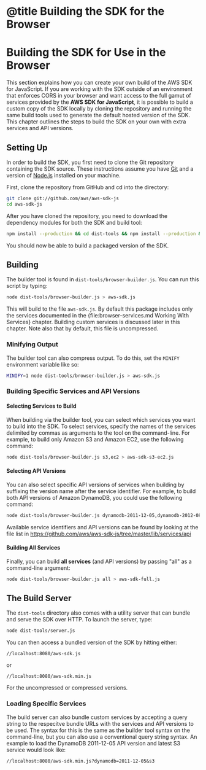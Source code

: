 # @title Building the SDK for the Browser

# Building the SDK for Use in the Browser

This section explains how you can create your own build of the AWS SDK for
JavaScript. If you are working with the SDK outside of an environment that
enforces CORS in your browser and want access to the full gamut of services
provided by the **AWS SDK for JavaScript**, it is possible to build a custom
copy of the SDK locally by cloning the repository and running the same build
tools used to generate the default hosted version of the SDK. This chapter
outlines the steps to build the SDK on your own with extra services and API
versions.

## Setting Up

In order to build the SDK, you first need to clone the Git repository containing
the SDK source. These instructions assume you have [Git](//git-scm.org) and
a version of [Node.js](//nodejs.org) installed on your machine.

First, clone the repository from GitHub and cd into the directory:

```bash
git clone git://github.com/aws/aws-sdk-js
cd aws-sdk-js
```

After you have cloned the repository, you need to download the dependency modules
for both the SDK and build tool:

```bash
npm install --production && cd dist-tools && npm install --production && cd ..
```

You should now be able to build a packaged version of the SDK.

## Building

The builder tool is found in `dist-tools/browser-builder.js`. You can run
this script by typing:

```bash
node dist-tools/browser-builder.js > aws-sdk.js
```

This will build to the file `aws-sdk.js`. By default this package includes
only the services documented in the {file:browser-services.md Working With Services}
chapter. Building custom services is discussed later in this chapter. Note
also that by default, this file is uncompressed.

### Minifying Output

The builder tool can also compress output. To do this, set the `MINIFY`
environment variable like so:

```bash
MINIFY=1 node dist-tools/browser-builder.js > aws-sdk.js
```

### Building Specific Services and API Versions

#### Selecting Services to Build

When building via the builder tool, you can select which services you want to
build into the SDK. To select services, specify the names of the services
delimited by commas as arguments to the tool on the command-line. For example,
to build only Amazon S3 and Amazon EC2, use the following command:

```bash
node dist-tools/browser-builder.js s3,ec2 > aws-sdk-s3-ec2.js
```

#### Selecting API Versions

You can also select specific API versions of services when building
by suffixing the version name after the service identifier. For example, to
build both API versions of Amazon DynamoDB, you could use the following
command:

```bash
node dist-tools/browser-builder.js dynamodb-2011-12-05,dynamodb-2012-08-10
```

Available service identifiers and API versions can be found by looking at the
file list in https://github.com/aws/aws-sdk-js/tree/master/lib/services/api

#### Building All Services

Finally, you can build **all services** (and API versions) by passing "all"
as a command-line argument:

```bash
node dist-tools/browser-builder.js all > aws-sdk-full.js
```

## The Build Server

The `dist-tools` directory also comes with a utility server that can bundle
and serve the SDK over HTTP. To launch the server, type:

```bash
node dist-tools/server.js
```

You can then access a bundled version of the SDK by hitting either:

```no-highlight
//localhost:8080/aws-sdk.js
```

or

```no-highlight
//localhost:8080/aws-sdk.min.js
```

For the uncompressed or compressed versions.

### Loading Specific Services

The build server can also bundle custom services by accepting a query string
to the respecitve bundle URLs with the services and API versions to be used.
The syntax for this is the same as the builder tool syntax on the command-line,
but you can also use a conventional query string syntax. An example to load
the DynamoDB 2011-12-05 API version and latest S3 service would look like:

```no-highlight
//localhost:8080/aws-sdk.min.js?dynamodb=2011-12-05&s3
```
